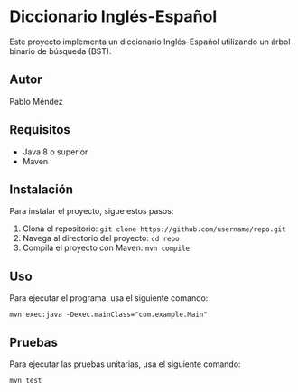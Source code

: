 # Diccionario Inglés-Español

Este proyecto implementa un diccionario Inglés-Español utilizando un árbol binario de búsqueda (BST).

## Autor

Pablo Méndez

## Requisitos

- Java 8 o superior
- Maven

## Instalación

Para instalar el proyecto, sigue estos pasos:

1. Clona el repositorio: `git clone https://github.com/username/repo.git`
2. Navega al directorio del proyecto: `cd repo`
3. Compila el proyecto con Maven: `mvn compile`

## Uso

Para ejecutar el programa, usa el siguiente comando:

`mvn exec:java -Dexec.mainClass="com.example.Main"`

## Pruebas

Para ejecutar las pruebas unitarias, usa el siguiente comando:

`mvn test`


